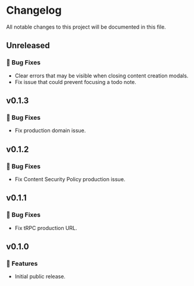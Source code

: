 # Changelog

All notable changes to this project will be documented in this file.

## Unreleased

### 🐞 Bug Fixes

- Clear errors that may be visible when closing content creation modals.
- Fix issue that could prevent focusing a todo note.

## v0.1.3

### 🐞 Bug Fixes

- Fix production domain issue.

## v0.1.2

### 🐞 Bug Fixes

- Fix Content Security Policy production issue.

## v0.1.1

### 🐞 Bug Fixes

- Fix tRPC production URL.

## v0.1.0

### 🚀 Features

- Initial public release.

